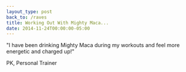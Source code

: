 ```yaml
---
layout_type: post
back_to: /raves
title: Working Out With Mighty Maca...
date: 2014-11-24T00:00:00-05:00
---
```

"I have been drinking Mighty Maca during my workouts and feel more energetic and charged up!"


PK, Personal Trainer
